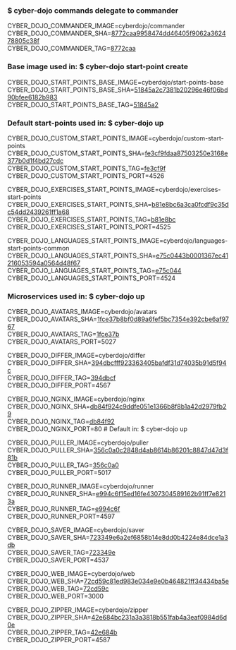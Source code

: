 ### $ cyber-dojo commands delegate to commander

CYBER_DOJO_COMMANDER_IMAGE=cyberdojo/commander
CYBER_DOJO_COMMANDER_SHA=[8772caa9958474dd46405f9062a362478805c38f](https://github.com/cyber-dojo/commander/commit/8772caa9958474dd46405f9062a362478805c38f)<br/>
CYBER_DOJO_COMMANDER_TAG=[8772caa](https://hub.docker.com/layers/cyberdojo/commander/8772caa/images/sha256-899d33897401ee9e7adc1636ac20549e900bec3825c7db5e178b41301b5b6d18)<br/>

### Base image used in: $ cyber-dojo start-point create

CYBER_DOJO_START_POINTS_BASE_IMAGE=cyberdojo/start-points-base
CYBER_DOJO_START_POINTS_BASE_SHA=[51845a2c7381b20296e46f06bd90bfee6182b983](https://github.com/cyber-dojo/start-points-base/commit/51845a2c7381b20296e46f06bd90bfee6182b983)<br/>
CYBER_DOJO_START_POINTS_BASE_TAG=[51845a2](https://hub.docker.com/layers/cyberdojo/start-points-base/51845a2/images/sha256-35e6598990a043be79586c4070fc649f9b525cd3e0dfc78b5e9542ced95a72f7)<br/>

### Default start-points used in: $ cyber-dojo up

CYBER_DOJO_CUSTOM_START_POINTS_IMAGE=cyberdojo/custom-start-points
CYBER_DOJO_CUSTOM_START_POINTS_SHA=[fe3cf9fdaa87503250e3168e377b0d1f4bd27cdc](https://github.com/cyber-dojo/custom-start-points/commit/fe3cf9fdaa87503250e3168e377b0d1f4bd27cdc)<br/>
CYBER_DOJO_CUSTOM_START_POINTS_TAG=[fe3cf9f](https://hub.docker.com/layers/cyberdojo/custom-start-points/fe3cf9f/images/sha256-c351801c31998afc15fbc684d4f62bbfcd34b6193f6fe18a16a28aca4c257b93)<br/>
CYBER_DOJO_CUSTOM_START_POINTS_PORT=4526

CYBER_DOJO_EXERCISES_START_POINTS_IMAGE=cyberdojo/exercises-start-points
CYBER_DOJO_EXERCISES_START_POINTS_SHA=[b81e8bc6a3ca0fcdf9c35dc54dd2439261ff1a68](https://github.com/cyber-dojo/exercises-start-points/commit/b81e8bc6a3ca0fcdf9c35dc54dd2439261ff1a68)<br/>
CYBER_DOJO_EXERCISES_START_POINTS_TAG=[b81e8bc](https://hub.docker.com/layers/cyberdojo/exercises-start-points/b81e8bc/images/sha256-9e392e63b20ec4942e27cd6751b3565ffe9ff304c6abd728409e2b613863f031)<br/>
CYBER_DOJO_EXERCISES_START_POINTS_PORT=4525

CYBER_DOJO_LANGUAGES_START_POINTS_IMAGE=cyberdojo/languages-start-points-common
CYBER_DOJO_LANGUAGES_START_POINTS_SHA=[e75c0443b0001367ec41216053594a0564d48f67](https://github.com/cyber-dojo/languages-start-points/commit/e75c0443b0001367ec41216053594a0564d48f67)<br/>
CYBER_DOJO_LANGUAGES_START_POINTS_TAG=[e75c044](https://hub.docker.com/layers/cyberdojo/languages-start-points-common/e75c044/images/sha256-e89199da089ff29fe04d6fb6a8a02ff6e2ed72f5b46c1b0a3b0ee1e99aa31d8f)<br/>
CYBER_DOJO_LANGUAGES_START_POINTS_PORT=4524

### Microservices used in: $ cyber-dojo up

CYBER_DOJO_AVATARS_IMAGE=cyberdojo/avatars
CYBER_DOJO_AVATARS_SHA=[1fce37b8bf0d89a6fef5bc7354e392cbe6af9767](https://github.com/cyber-dojo/avatars/commit/1fce37b8bf0d89a6fef5bc7354e392cbe6af9767)<br/>
CYBER_DOJO_AVATARS_TAG=[1fce37b](https://hub.docker.com/layers/cyberdojo/avatars/1fce37b/images/sha256-c459c8ee3347210d198c5b55367398901fcc637a641ac10f684f4c1d12ef5ba7)<br/>
CYBER_DOJO_AVATARS_PORT=5027

CYBER_DOJO_DIFFER_IMAGE=cyberdojo/differ
CYBER_DOJO_DIFFER_SHA=[394dbcfff923363405bafdf31d74035b91d5f94c](https://github.com/cyber-dojo/differ/commit/394dbcfff923363405bafdf31d74035b91d5f94c)<br/>
CYBER_DOJO_DIFFER_TAG=[394dbcf](https://hub.docker.com/layers/cyberdojo/differ/394dbcf/images/sha256-6d24aeccee2931ba16f3ffa3b2fdef6c457b981d9fac8d74756635106de0d26f)<br/>
CYBER_DOJO_DIFFER_PORT=4567

CYBER_DOJO_NGINX_IMAGE=cyberdojo/nginx
CYBER_DOJO_NGINX_SHA=[db84f924c9ddfe051e1366b8f8b1a42d2979fb29](https://github.com/cyber-dojo/nginx/commit/db84f924c9ddfe051e1366b8f8b1a42d2979fb29)<br/>
CYBER_DOJO_NGINX_TAG=[db84f92](https://hub.docker.com/layers/cyberdojo/nginx/db84f92/images/sha256-13e9fbfa79af89195c4520d644bcc672a5f63ac58d5141c916802606e60e2605)<br/>
CYBER_DOJO_NGINX_PORT=80 # Default in: $ cyber-dojo up

CYBER_DOJO_PULLER_IMAGE=cyberdojo/puller
CYBER_DOJO_PULLER_SHA=[356c0a0c2848d4ab8614b86201c8847d47d3f81b](https://github.com/cyber-dojo/puller/commit/356c0a0c2848d4ab8614b86201c8847d47d3f81b)<br/>
CYBER_DOJO_PULLER_TAG=[356c0a0](https://hub.docker.com/layers/cyberdojo/puller/356c0a0/images/sha256-625d9ce8266309004a2e3e9175b1860917a495dc869b7589cdba57a897fc3b53)<br/>
CYBER_DOJO_PULLER_PORT=5017

CYBER_DOJO_RUNNER_IMAGE=cyberdojo/runner
CYBER_DOJO_RUNNER_SHA=[e994c6f15ed16fe4307304589162b91ff7e8213a](https://github.com/cyber-dojo/runner/commit/e994c6f15ed16fe4307304589162b91ff7e8213a)<br/>
CYBER_DOJO_RUNNER_TAG=[e994c6f](https://hub.docker.com/layers/cyberdojo/runner/e994c6f/images/sha256-9b09983fb187ba17293191c89a8d2be0cb0ff92ed11ec97148393ba2dbce241b)<br/>
CYBER_DOJO_RUNNER_PORT=4597

CYBER_DOJO_SAVER_IMAGE=cyberdojo/saver
CYBER_DOJO_SAVER_SHA=[723349e6a2ef6858b14e8dd0b4224e84dce1a3db](https://github.com/cyber-dojo/saver/commit/723349e6a2ef6858b14e8dd0b4224e84dce1a3db)<br/>
CYBER_DOJO_SAVER_TAG=[723349e](https://hub.docker.com/layers/cyberdojo/saver/723349e/images/sha256-eebfbcf79bb7517a184149071ae5673b1d415dfd1e3b74acf1d4be62e62cf7e2)<br/>
CYBER_DOJO_SAVER_PORT=4537

CYBER_DOJO_WEB_IMAGE=cyberdojo/web
CYBER_DOJO_WEB_SHA=[72cd59c81ed983e034e9e0b464821ff34434ba5e](https://github.com/cyber-dojo/web/commit/72cd59c81ed983e034e9e0b464821ff34434ba5e)<br/>
CYBER_DOJO_WEB_TAG=[72cd59c](https://hub.docker.com/layers/cyberdojo/web/72cd59c/images/sha256-209724fc5fa00efb0653ce10b4a25463adda2b6768442e7761f6575d2149f805)<br/>
CYBER_DOJO_WEB_PORT=3000

CYBER_DOJO_ZIPPER_IMAGE=cyberdojo/zipper
CYBER_DOJO_ZIPPER_SHA=[42e684bc231a3a3818b551fab4a3eaf0984d6d0e](https://github.com/cyber-dojo/zipper/commit/42e684bc231a3a3818b551fab4a3eaf0984d6d0e)<br/>
CYBER_DOJO_ZIPPER_TAG=[42e684b](https://hub.docker.com/layers/cyberdojo/zipper/42e684b/images/sha256-4fe0289906e203500c47dc1cd60c0dfa7f6b41d6368ab93ef369bfeed0b6a2b9)<br/>
CYBER_DOJO_ZIPPER_PORT=4587


